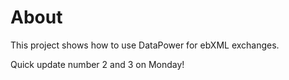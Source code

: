 # About

This project shows how to use DataPower for ebXML exchanges.

Quick update number 2 and 3 on Monday!
